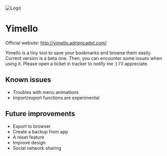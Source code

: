 ![Logo](http://yimello.adriencadet.com/assets/img/logo-250.png)

# Yimello

Official website: http://yimello.adriencadet.com/

Yimello is a tiny tool to save your bookmarks and browse them easily.
Current version is a beta one. Then, you can encounter some issues when
using it. Please open a ticket in tracker to notify me :) I'll appreciate.

## Known issues

* Troubles with menu animations
* Import/export functions are experimental

## Future improvements 

* Export to browser
* Create a backup from app
* A reset feature
* Improve design
* Social network sharing
